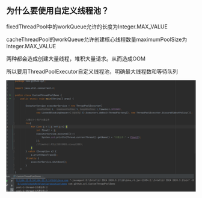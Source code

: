 为什么要使用自定义线程池？
---
fixedThreadPool中的workQueue允许的长度为Integer.MAX_VALUE

cacheThreadPool的workQueue允许创建核心线程数量maximumPoolSize为Integer.MAX_VALUE

两种都会造成创建大量线程，堆积大量请求。从而造成OOM 

所以要用ThreadPoolExecutor自定义线程池，明确最大线程数和等待队列 

![img_62.png](img_62.png)